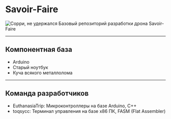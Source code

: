 # Savoir-Faire
![Сорри, не удержался](https://sun9-36.userapi.com/impg/cJGx_92PIizMelcbTWb_DYLBaZp-bURhK5lxiw/Zu3TJ-ctvyE.jpg?size=598x295&quality=96&proxy=1&sign=e4139145185401449c4f806c910e3188&type=album)
Базовый репозиторий разработки дрона Savoir-Faire
***
## Компонентная база
* Arduino
* Старый ноутбук
* Куча всякого металлолома
***
## Команда разработчиков
* EuthanasiaTrip: Микроконтроллеры на базе Arduino, C++
* toqsycc: Терминал управления на базе x86 ПК, FASM (Flat Assembler)
